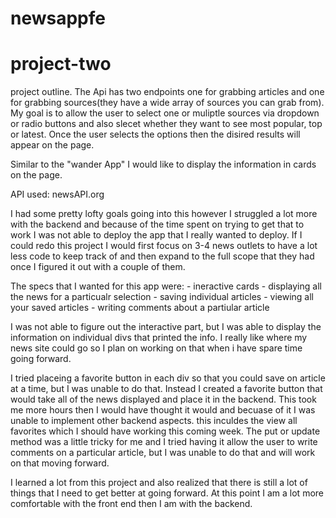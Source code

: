 # newsappfe


# project-two

project outline. The Api has two endpoints one for grabbing articles 
and one for grabbing sources(they have a wide array of sources you can grab
from). My goal is to allow the user to select one or muliptle sources via 
dropdown or radio buttons and also slecet whether they want to see most 
popular, top or latest. Once the user selects the options then the disired
results will appear on the page. 

Similar to the "wander App" I would like to display the information in cards on the page.

API used: newsAPI.org


I had some pretty lofty goals going into this however I struggled a lot more with the backend and because of the time spent on trying to get that to work I was not able to deploy the app that I really wanted to deploy. If I could redo this project I would first focus on 3-4 news outlets to have a lot less code to keep track of and then expand to the full scope that they had once I figured it out with a couple of them.

The specs that I wanted for this app were:
    - ineractive cards 
    - displaying all the news for a particualr selection
    - saving individual articles
    - viewing all your saved articles
    - writing comments about a partiular article

I was not able to figure out the interactive part, but I was able to display the information on individual divs that printed the info. I really like where my news site could go so I plan on working on that when i have spare time going forward.

I tried placeing a favorite button in each div so that you could save on article at a time, but I was unable to do that. Instead I created a favorite button that would take all of the news displayed and place it in the backend. This took me more hours then I would have thought it would and becuase of it I was unable to implement other backend aspects. this inculdes the view all favorites which I should have working this coming week. The put or update method was a little tricky for me and I tried having it allow the user to write comments on a particular article, but I was unable to do that and will work on that moving forward. 

I learned a lot from this project and also realized that there is still a lot of things that I need to get better at going forward. At this point I am a lot more comfortable with the front end then I am with the backend.
